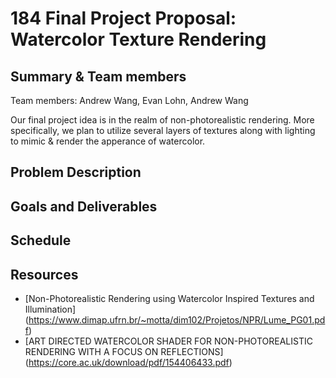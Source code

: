 # 184 Final Project Proposal: Watercolor Texture Rendering

## Summary & Team members
Team members: Andrew Wang, Evan Lohn, Andrew Wang  

Our final project idea is in the realm of non-photorealistic rendering. More specifically, we plan to utilize several layers of textures along with lighting to mimic & render the apperance of watercolor. 

## Problem Description

## Goals and Deliverables

## Schedule

## Resources
* [Non-Photorealistic Rendering
using Watercolor Inspired Textures and Illumination] (https://www.dimap.ufrn.br/~motta/dim102/Projetos/NPR/Lume_PG01.pdf)
* [ART DIRECTED WATERCOLOR SHADER FOR NON-PHOTOREALISTIC
RENDERING WITH A FOCUS ON REFLECTIONS] (https://core.ac.uk/download/pdf/154406433.pdf)
